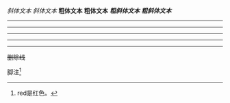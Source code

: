 *斜体文本*
_斜体文本_
**粗体文本**
__粗体文本__
***粗斜体文本***
___粗斜体文本___
***

* * *

*****

- - -

----------
~~删除线~~

脚注[^red]

[^red]:red是红色。

